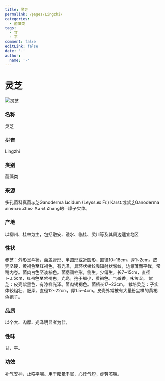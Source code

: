 ```yaml
---
title: 灵芝
permalink: /pages/Lingzhi/
categories: 
  - 菌藻类
tags: 
  - 甘
  - 平
comment: false
editLink: false
date: '·'
author: 
  name: '·'
---
```

# 灵芝

![灵芝](https://image.zhongyibaike.com/image/%E7%81%B5%E8%8A%9D/%E7%81%B5%E8%8A%9D%E7%89%871.jpg)

<!-- more -->
### 名称
灵芝

### 拼音
Lingzhi

### 类别
菌藻类

### 来源
多孔菌科真菌赤芝Ganoderma lucidum (Leyss.ex Fr.) Karst.或紫芝Ganoderma sinense Zhao, Xu et Zhang的干燥子实体。

### 产地
以柳州、桂林为主，包括融安、融水、临桂、灵川等及其周边适宜地区

### 性状
赤芝：外形呈伞状，菌盖肾形、半圆形或近圆形，直径10~18cm，厚1~2cm。皮壳坚硬，黄褐色至红褐色，有光泽，具环状棱纹和辐射状皱纹，边缘薄而平截，常稍内卷。菌肉白色至淡棕色。菌柄圆柱形，侧生，少偏生，长7~15cm，直径1~3.5cm，红褐色至紫褐色，光亮。孢子细小，黄褐色。气微香，味苦涩。
紫芝：皮壳紫黑色，有漆样光泽。菌肉锈褐色。菌柄长17~23cm。
栽培灵芝：子实体较粗壮、肥厚，直径12~22cm，厚1.5~4cm。皮壳外常被有大量粉尘样的黄褐色孢子。

### 品质
以个大、肉厚、光泽明显者为佳。

### 性味
甘，平。

### 功效
补气安神，止咳平喘。用于眩晕不眠，心悸气短，虚劳咳喘。